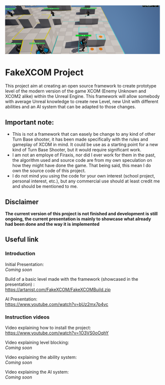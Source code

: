 ![Screenshot of the projectt](/Screenshot/ProjectHeader.png)</BR>
# FakeXCOM Project
This project aim at creating an open source framework to create prototype level of the modern version of the game XCOM (Enemy Unknown and XCOM2 alike) within the Unreal Engine. This framework will allow somebody with average Unreal knowledge to create new Level, new Unit with different abilities and an AI system that can be adapted to those changes.

## Important note:
- This is not a framework that can easely be change to any kind of other Turn Base shooter, it has been made specifically with the rules and gameplay of XCOM in mind. It could be use as a starting point for a new kind of Turn Base Shooter, but it would require significant work.
- I am not an employe of Firaxis, nor did I ever work for them in the past, the algorithm used and source code are from my own speculation on how they might have done the game. That being said, this mean I do own the source code of this project.
- I do not mind you using the code for your own interest (school project, personal interest, etc.), but any commercial use should at least credit me and should be mentioned to me.

## Disclaimer
<b>The current version of this project is not finished and development is still ongoing, the current presentation is mainly to showcase what already had been done and the way it is implemented </b>

## Useful link

### Introduction

Initial Presentation:</br>
<i>Coming soon</i>

Build of a basic level made with the framework (showcased in the presentation) : </br>
https://artanist.com/FakeXCOM/FakeXCOMBuild.zip

AI Presentation:</br>
https://www.youtube.com/watch?v=bUz2mx7p4vc

### Instruction videos

Video explaining how to install the project:</br>
https://www.youtube.com/watch?v=1O3VS0oOqhY

Video explaining level blocking:</br>
<i>Coming soon</i>

Video explaining the ability system:</br>
<i>Coming soon</i>

Video explaining the AI system:</br>
<i>Coming soon</i>
